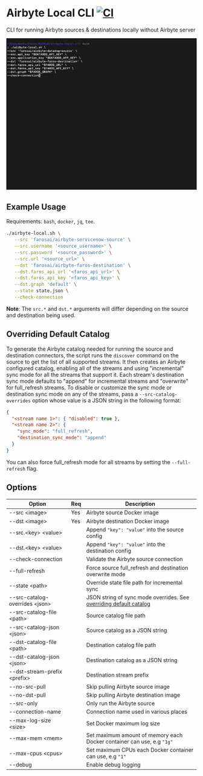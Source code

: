 # Airbyte Local CLI [![CI](https://github.com/faros-ai/airbyte-local-cli/actions/workflows/ci.yaml/badge.svg)](https://github.com/faros-ai/airbyte-local-cli/actions/workflows/ci.yaml)

CLI for running Airbyte sources & destinations locally without Airbyte server

![Alt Text](https://github.com/Faros-ai/airbyte-local-cli/raw/main/resources/demo.gif)

## Example Usage

Requirements: `bash`, `docker`, `jq`, `tee`.

```sh
./airbyte-local.sh \
   --src 'farosai/airbyte-servicenow-source' \
   --src.username '<source_username>' \
   --src.password '<source_password>' \
   --src.url '<source_url>' \
   --dst 'farosai/airbyte-faros-destination' \
   --dst.faros_api_url '<faros_api_url>' \
   --dst.faros_api_key '<faros_api_key>' \
   --dst.graph 'default' \
   --state state.json \
   --check-connection
```

**Note**: The `src.*` and `dst.*` arguments will differ depending on the source and destination being used.

## Overriding Default Catalog

To generate the Airbyte catalog needed for running the source and destination
connectors, the script runs the `discover` command on the source to get the list
of all supported streams. It then creates an Airbyte configured catalog,
enabling all of the streams and using "incremental" sync mode for all the
streams that support it. Each stream's destination sync mode defaults to
"append" for incremental streams and "overwrite" for full_refresh streams. To
disable or customize the sync mode or destination sync mode on any of the
streams, pass a `--src-catalog-overrides` option whose value is a JSON string in
the following format:

```json
{
  "<stream name 1>": { "disabled": true },
  "<stream name 2>": {
    "sync_mode": "full_refresh",
    "destination_sync_mode": "append"
  }
}
```

You can also force full_refresh mode for all streams by setting the
`--full-refresh` flag.

## Options

| Option                           | Req | Description                                                                                       |
| -------------------------------- | --- | ------------------------------------------------------------------------------------------------- |
| --src \<image\>                  | Yes | Airbyte source Docker image                                                                       |
| --dst \<image\>                  | Yes | Airbyte destination Docker image                                                                  |
| --src.\<key\> \<value\>          |     | Append `"key": "value"` into the source config                                                    |
| --dst.\<key\> \<value\>          |     | Append `"key": "value"` into the destination config                                               |
| --check-connection               |     | Validate the Airbyte source connection                                                            |
| --full-refresh                   |     | Force source full_refresh and destination overwrite mode                                          |
| --state \<path\>                 |     | Override state file path for incremental sync                                                     |
| --src-catalog-overrides \<json\> |     | JSON string of sync mode overrides. See [overriding default catalog](#overriding-default-catalog) |
| --src-catalog-file \<path\>      |     | Source catalog file path                                                                          |
| --src-catalog-json \<json\>      |     | Source catalog as a JSON string                                                                   |
| --dst-catalog-file \<path\>      |     | Destination catalog file path                                                                     |
| --dst-catalog-json \<json\>      |     | Destination catalog as a JSON string                                                              |
| --dst-stream-prefix \<prefix\>   |     | Destination stream prefix                                                                         |
| --no-src-pull                    |     | Skip pulling Airbyte source image                                                                 |
| --no-dst-pull                    |     | Skip pulling Airbyte destination image                                                            |
| --src-only                       |     | Only run the Airbyte source                                                                       |
| --connection-name                |     | Connection name used in various places                                                            |
| --max-log-size \<size\>          |     | Set Docker maximum log size                                                                       |
| --max-mem \<mem\>                |     | Set maximum amount of memory each Docker container can use, e.g `"1g"`                            |
| --max-cpus \<cpus\>              |     | Set maximum CPUs each Docker container can use, e.g `"1"`                                         |
| --debug                          |     | Enable debug logging                                                                              |
